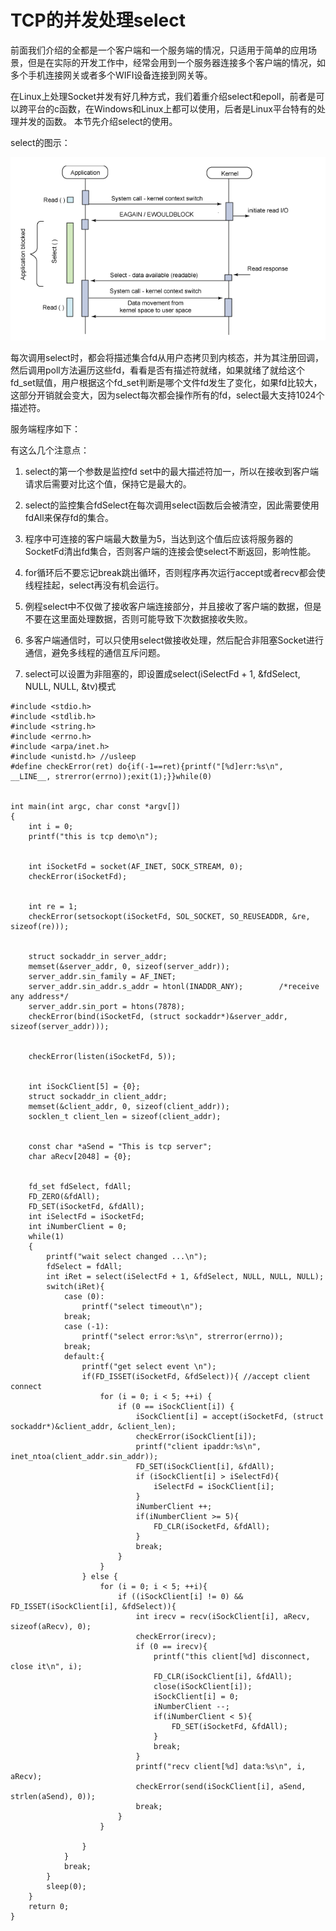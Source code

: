 # TCP的并发处理select

前面我们介绍的全都是一个客户端和一个服务端的情况，只适用于简单的应用场景，但是在实际的开发工作中，经常会用到一个服务器连接多个客户端的情况，如多个手机连接网关或者多个WIFI设备连接到网关等。 

在Linux上处理Socket并发有好几种方式，我们着重介绍select和epoll，前者是可以跨平台的c函数，在Windows和Linux上都可以使用，后者是Linux平台特有的处理并发的函数。 本节先介绍select的使用。 

select的图示：  

![](../.gitbook/assets/image%20%2811%29.png)

每次调用select时，都会将描述集合fd从用户态拷贝到内核态，并为其注册回调，然后调用poll方法遍历这些fd，看看是否有描述符就绪，如果就绪了就给这个fd\_set赋值，用户根据这个fd\_set判断是哪个文件fd发生了变化，如果fd比较大，这部分开销就会变大，因为select每次都会操作所有的fd，select最大支持1024个描述符。

 服务端程序如下： 

有这么几个注意点：

 1. select的第一个参数是监控fd set中的最大描述符加一，所以在接收到客户端请求后需要对比这个值，保持它是最大的。

 2. select的监控集合fdSelect在每次调用select函数后会被清空，因此需要使用fdAll来保存fd的集合。

 3. 程序中可连接的客户端最大数量为5，当达到这个值后应该将服务器的SocketFd清出fd集合，否则客户端的连接会使select不断返回，影响性能。 

4. for循环后不要忘记break跳出循环，否则程序再次运行accept或者recv都会使线程挂起，select再没有机会运行。

 5. 例程select中不仅做了接收客户端连接部分，并且接收了客户端的数据，但是不要在这里面处理数据，否则可能导致下次数据接收失败。 

6. 多客户端通信时，可以只使用select做接收处理，然后配合非阻塞Socket进行通信，避免多线程的通信互斥问题。 

7. select可以设置为非阻塞的，即设置成select\(iSelectFd + 1, &fdSelect, NULL, NULL, &tv\)模式

```text
#include <stdio.h>
#include <stdlib.h>
#include <string.h>
#include <errno.h>
#include <arpa/inet.h>
#include <unistd.h> //usleep
#define checkError(ret) do{if(-1==ret){printf("[%d]err:%s\n", __LINE__, strerror(errno));exit(1);}}while(0)


int main(int argc, char const *argv[])
{
    int i = 0;
    printf("this is tcp demo\n");


    int iSocketFd = socket(AF_INET, SOCK_STREAM, 0);
    checkError(iSocketFd);


    int re = 1;
    checkError(setsockopt(iSocketFd, SOL_SOCKET, SO_REUSEADDR, &re, sizeof(re)));


    struct sockaddr_in server_addr;  
    memset(&server_addr, 0, sizeof(server_addr));
    server_addr.sin_family = AF_INET;  
    server_addr.sin_addr.s_addr = htonl(INADDR_ANY);        /*receive any address*/
    server_addr.sin_port = htons(7878);
    checkError(bind(iSocketFd, (struct sockaddr*)&server_addr, sizeof(server_addr)));


    checkError(listen(iSocketFd, 5));


    int iSockClient[5] = {0};
    struct sockaddr_in client_addr;
    memset(&client_addr, 0, sizeof(client_addr));
    socklen_t client_len = sizeof(client_addr);


    const char *aSend = "This is tcp server";
    char aRecv[2048] = {0}; 


    fd_set fdSelect, fdAll;
    FD_ZERO(&fdAll);
    FD_SET(iSocketFd, &fdAll);
    int iSelectFd = iSocketFd;
    int iNumberClient = 0;
    while(1)
    {
        printf("wait select changed ...\n");
        fdSelect = fdAll;
        int iRet = select(iSelectFd + 1, &fdSelect, NULL, NULL, NULL);
        switch(iRet){
            case (0):
                printf("select timeout\n");
            break;
            case (-1):
                printf("select error:%s\n", strerror(errno));
            break;
            default:{
                printf("get select event \n");
                if(FD_ISSET(iSocketFd, &fdSelect)){ //accept client connect
                    for (i = 0; i < 5; ++i) {
                        if (0 == iSockClient[i]) {
                            iSockClient[i] = accept(iSocketFd, (struct sockaddr*)&client_addr, &client_len);
                            checkError(iSockClient[i]); 
                            printf("client ipaddr:%s\n", inet_ntoa(client_addr.sin_addr));
                            FD_SET(iSockClient[i], &fdAll);
                            if (iSockClient[i] > iSelectFd){
                                iSelectFd = iSockClient[i];
                            }
                            iNumberClient ++;
                            if(iNumberClient >= 5){
                                FD_CLR(iSocketFd, &fdAll);
                            }
                            break;
                        }
                    }
                } else {
                    for (i = 0; i < 5; ++i){
                        if ((iSockClient[i] != 0) && FD_ISSET(iSockClient[i], &fdSelect)){
                            int irecv = recv(iSockClient[i], aRecv, sizeof(aRecv), 0);
                            checkError(irecv);
                            if (0 == irecv){
                                printf("this client[%d] disconnect, close it\n", i);
                                FD_CLR(iSockClient[i], &fdAll);
                                close(iSockClient[i]);
                                iSockClient[i] = 0;
                                iNumberClient --;
                                if(iNumberClient < 5){
                                    FD_SET(iSocketFd, &fdAll);
                                }
                                break;
                            }
                            printf("recv client[%d] data:%s\n", i, aRecv);
                            checkError(send(iSockClient[i], aSend, strlen(aSend), 0));
                            break;
                        }       
                    }

                }
            }
            break;
        }
        sleep(0);
    }
    return 0;
}
```

